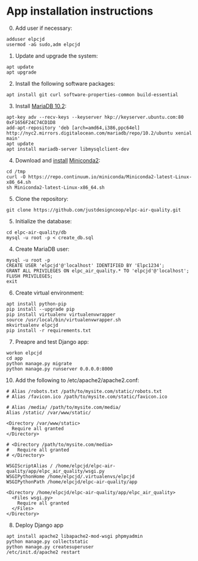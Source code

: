 # App installation instructions

0. Add user if necessary:

```
adduser elpcjd
usermod -aG sudo,adm elpcjd
```

1. Update and upgrade the system:

```
apt update
apt upgrade
```

2. Install the following software packages:

```
apt install git curl software-properties-common build-essential
```

3. Install [MariaDB 10.2](https://downloads.mariadb.org/mariadb/repositories):

```
apt-key adv --recv-keys --keyserver hkp://keyserver.ubuntu.com:80 0xF1656F24C74CD1D8
add-apt-repository 'deb [arch=amd64,i386,ppc64el] http://nyc2.mirrors.digitalocean.com/mariadb/repo/10.2/ubuntu xenial main'
apt update
apt install mariadb-server libmysqlclient-dev
```

4. Download and [install](https://www.digitalocean.com/community/tutorials/how-to-install-the-anaconda-python-distribution-on-ubuntu-16-04) [Miniconda2](https://conda.io/docs/user-guide/install/index.html):

```
cd /tmp
curl -O https://repo.continuum.io/miniconda/Miniconda2-latest-Linux-x86_64.sh
sh Miniconda2-latest-Linux-x86_64.sh
```

5. Clone the repository:

```
git clone https://github.com/justdesigncoop/elpc-air-quality.git
```

5. Initialize the database:

```
cd elpc-air-quality/db
mysql -u root -p < create_db.sql
```

4. Create MariaDB user:

```
mysql -u root -p
CREATE USER 'elpcjd'@'localhost' IDENTIFIED BY 'Elpc1234';
GRANT ALL PRIVILEGES ON elpc_air_quality.* TO 'elpcjd'@'localhost';
FLUSH PRIVILEGES;
exit
```

6. Create virtual environment:

```
apt install python-pip
pip install --upgrade pip
pip install virtualenv virtualenvwrapper
source /usr/local/bin/virtualenvwrapper.sh
mkvirtualenv elpcjd
pip install -r requirements.txt
```

7. Preapre and test Django app:

```
workon elpcjd
cd app
python manage.py migrate
python manage.py runserver 0.0.0.0:8000
```

10. Add the following to /etc/apache2/apache2.conf:

```
# Alias /robots.txt /path/to/mysite.com/static/robots.txt
# Alias /favicon.ico /path/to/mysite.com/static/favicon.ico

# Alias /media/ /path/to/mysite.com/media/
Alias /static/ /var/www/static/

<Directory /var/www/static>
  Require all granted
</Directory>

# <Directory /path/to/mysite.com/media>
#   Require all granted
# </Directory>

WSGIScriptAlias / /home/elpcjd/elpc-air-quality/app/elpc_air_quality/wsgi.py
WSGIPythonHome /home/elpcjd/.virtualenvs/elpcjd
WSGIPythonPath /home/elpcjd/elpc-air-quality/app

<Directory /home/elpcjd/elpc-air-quality/app/elpc_air_quality>
  <Files wsgi.py>
    Require all granted
  </Files>
</Directory>
```

8. Deploy Django app

```
apt install apache2 libapache2-mod-wsgi phpmyadmin
python manage.py collectstatic
python manage.py createsuperuser
/etc/init.d/apache2 restart
```
